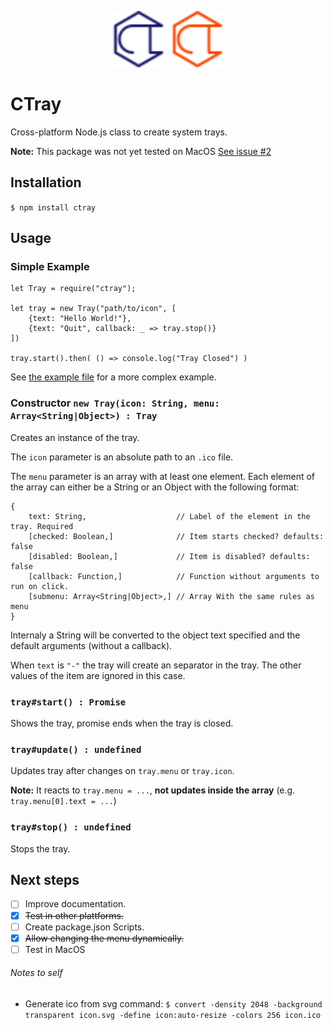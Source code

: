 <p align="center">
    <img src="ctray.svg" alt="CTray Logo" height="90">
    <img src="ctray-alert.svg" alt="CTray Logo" height="90">
</p>

# CTray

Cross-platform Node.js class to create system trays.

**Note:** This package was not yet tested on MacOS [See issue #2](https://github.com/diogoalmiro/ctray/issues/2)

## Installation

```$ npm install ctray```

## Usage

### Simple Example

```
let Tray = require("ctray");

let tray = new Tray("path/to/icon", [
    {text: "Hello World!"},
    {text: "Quit", callback: _ => tray.stop()}
])

tray.start().then( () => console.log("Tray Closed") )
```

See [the example file](example.js) for a more complex example.

### Constructor `new Tray(icon: String, menu: Array<String|Object>) : Tray`

Creates an instance of the tray.

The `icon` parameter is an absolute path to an `.ico` file.

The `menu` parameter is an array with at least one element. Each element of the array can either be a String or an Object with the following format:

```
{
    text: String,                    // Label of the element in the tray. Required
    [checked: Boolean,]              // Item starts checked? defaults: false
    [disabled: Boolean,]             // Item is disabled? defaults: false
    [callback: Function,]            // Function without arguments to run on click.
    [submenu: Array<String|Object>,] // Array With the same rules as menu
}
```
Internaly a String will be converted to the object text specified and the default arguments (without a callback).

When `text` is `"-"` the tray will create an separator in the tray. The other values of the item are ignored in this case.

### `tray#start() : Promise`

Shows the tray, promise ends when the tray is closed.

### `tray#update() : undefined`

Updates tray after changes on `tray.menu` or `tray.icon`. 

**Note:** It reacts to `tray.menu = ...`, **not updates inside the array** (e.g. `tray.menu[0].text = ...`)

### `tray#stop() : undefined`

Stops the tray.

## Next steps

 - [ ] Improve documentation.
 - [x] ~~Test in other plattforms.~~
 - [ ] Create package.json Scripts.
 - [x] ~~Allow changing the menu dynamically.~~
 - [ ] Test in MacOS

###### Notes to self

 - Generate ico from svg command:
   `$ convert -density 2048 -background transparent icon.svg -define icon:auto-resize -colors 256 icon.ico`
